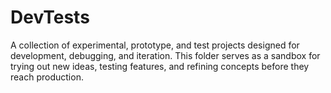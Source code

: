 # DevTests
A collection of experimental, prototype, and test projects designed for development, debugging, and iteration. This folder serves as a sandbox for trying out new ideas, testing features, and refining concepts before they reach production.
